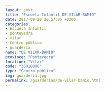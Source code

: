```yaml
---
layout: post
title: "Escuela Infantil DE VILAR-BAMIO"
date: 2017-09-20 20:57:05 +0200
categories:
- Escuela Infantil
- pontevedra
- vilar
- Centro público
- guarderia
name: "DE VILAR-BAMIO"
province: "Pontevedra"
location: "Vilar"
code: "36018896"
type: "Centro público"
img: guarderia.jpg
permalink: /guarderias/de-vilar-bamio.html
---
```

